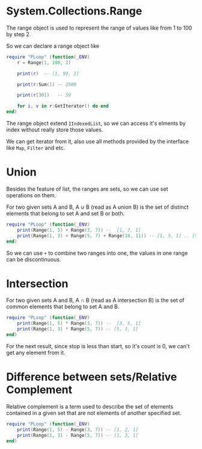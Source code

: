 System.Collections.Range
====

The range object is used to represent the range of values like from 1 to 100 by step 2.

So we can declare a range object like 

```lua
require "PLoop" (function(_ENV)
    r = Range(1, 100, 2)

    print(r)  -- [1, 99, 2]

    print(r:Sum()) -- 2500

    print(r[30])   -- 59

    for i, v in r:GetIterator() do end
end)
```

The range object extend `IIndexedList`, so we can access it's elments by index without really store those values.

We can get iterator from it, also use all methods provided by the interface like `Map`, `Filter` and etc.


Union
====

Besides the feature of list, the ranges are sets, so we can use set operations on them. 

For two given sets A and B, A ∪ B (read as A union B) is the set of distinct elements that belong to set A and set B or both.

```lua
require "PLoop" (function(_ENV)
    print(Range(1, 5) + Range(3, 7)) --  [1, 7, 1]
    print(Range(1, 3) + Range(5, 7) + Range(10, 11)) -- [1, 3, 1] .. [5, 7, 1] .. [10, 11, 1]
end)
```

So we can use `+` to combine two ranges into one, the values in one range can be discontinuous.


Intersection
====

For two given sets A and B, A ∩ B (read as A intersection B) is the set of common elements that belong to set A and B. 

```lua
require "PLoop" (function(_ENV)
    print(Range(1, 5) * Range(3, 7)) --  [3, 5, 1]
    print(Range(1, 3) * Range(5, 7)) -- [5, 3, 1]
end)
```

For the next result, since stop is less than start, so it's count is 0, we can't get any element from it.


Difference between sets/Relative Complement
====

Relative complement is a term used to describe the set of elements contained in a given set that are not elements of another specified set.

```lua
require "PLoop" (function(_ENV)
    print(Range(1, 5) - Range(3, 7)) -- [1, 2, 1]
    print(Range(1, 3) - Range(5, 7)) -- [1, 3, 1]
end)
```